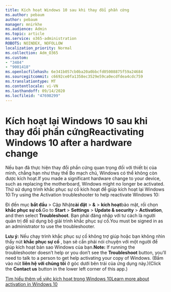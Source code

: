 ```yaml
---
title: Kích hoạt Windows 10 sau khi thay đổi phần cứng
ms.author: pebaum
author: pebaum
manager: mnirkhe
ms.audience: Admin
ms.topic: article
ms.service: o365-administration
ROBOTS: NOINDEX, NOFOLLOW
localization_priority: Normal
ms.collection: Adm_O365
ms.custom:
- "3484"
- "9001418"
ms.openlocfilehash: 6e341b057cb0ba20a0bbcfd05008875f59a24684
ms.sourcegitcommit: c6692ce0fa1358ec3529e59ca0ecdfdea4cdc759
ms.translationtype: MT
ms.contentlocale: vi-VN
ms.lasthandoff: 09/14/2020
ms.locfileid: "47698299"
---
```

# <a name="reactivating-windows-10-after-a-hardware-change"></a><span data-ttu-id="d6fa4-102">Kích hoạt lại Windows 10 sau khi thay đổi phần cứng</span><span class="sxs-lookup"><span data-stu-id="d6fa4-102">Reactivating Windows 10 after a hardware change</span></span>

<span data-ttu-id="d6fa4-103">Nếu bạn đã thực hiện thay đổi phần cứng quan trọng đối với thiết bị của mình, chẳng hạn như thay thế Bo mạch chủ, Windows có thể không còn được kích hoạt.</span><span class="sxs-lookup"><span data-stu-id="d6fa4-103">If you made a significant hardware change to your device, such as replacing the motherboard, Windows might no longer be activated.</span></span> <span data-ttu-id="d6fa4-104">Thử sử dụng trình khắc phục sự cố kích hoạt để giúp kích hoạt lại Windows 10:</span><span class="sxs-lookup"><span data-stu-id="d6fa4-104">Try using the Activation troubleshooter to help reactivate Windows 10:</span></span>

<span data-ttu-id="d6fa4-105">Đi đến mục **bắt đầu**  >  Cập Nhật**cài đặt**  >  **&**  >  **kích hoạt**bảo mật, rồi chọn **khắc phục sự cố**.</span><span class="sxs-lookup"><span data-stu-id="d6fa4-105">Go to **Start** > **Settings** > **Update & security** > **Activation**, and then select **Troubleshoot**.</span></span> <span data-ttu-id="d6fa4-106">Bạn phải đăng nhập với tư cách là người quản trị để sử dụng bộ giải trình khắc phục sự cố.</span><span class="sxs-lookup"><span data-stu-id="d6fa4-106">You must be signed in as an administrator to use the troubleshooter.</span></span>

<span data-ttu-id="d6fa4-107">**Lưu ý:** Nếu chạy trình khắc phục sự cố không trợ giúp hoặc bạn không nhìn thấy nút **khắc phục sự cố** , bạn sẽ cần phải nói chuyện với một người để giúp kích hoạt bản sao Windows của bạn.</span><span class="sxs-lookup"><span data-stu-id="d6fa4-107">**Note:** If running the troubleshooter doesn’t help or you don’t see the **Troubleshoot** button, you’ll need to talk to a person to get help activating your copy of Windows.</span></span> <span data-ttu-id="d6fa4-108">(Bấm vào nút **liên hệ với chúng tôi** ở góc dưới bên trái của ứng dụng này.)</span><span class="sxs-lookup"><span data-stu-id="d6fa4-108">(Click the **Contact us** button in the lower left corner of this app.)</span></span>

[<span data-ttu-id="d6fa4-109">Tìm hiểu thêm về việc kích hoạt trong Windows 10</span><span class="sxs-lookup"><span data-stu-id="d6fa4-109">Learn more about activation in Windows 10</span></span>](https://support.microsoft.com/help/12440/windows-10-activate)
